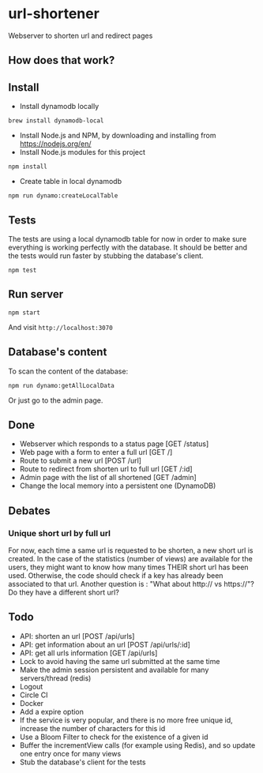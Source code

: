 # url-shortener
Webserver to shorten url and redirect pages

## How does that work?

## Install
- Install dynamodb locally
```
brew install dynamodb-local
```
- Install Node.js and NPM, by downloading and installing from https://nodejs.org/en/
- Install Node.js modules for this project
```
npm install
```
- Create table in local dynamodb
```
npm run dynamo:createLocalTable
```

## Tests
The tests are using a local dynamodb table for now in order to make sure everything is working perfectly with the database.
It should be better and the tests would run faster by stubbing the database's client.
```
npm test
```

## Run server
```
npm start
```
And visit `http://localhost:3070`

## Database's content
To scan the content of the database:
```
npm run dynamo:getAllLocalData
```
Or just go to the admin page.

## Done
+ Webserver which responds to a status page [GET /status]
+ Web page with a form to enter a full url [GET /]
+ Route to submit a new url [POST /url]
+ Route to redirect from shorten url to full url [GET /:id]
+ Admin page with the list of all shortened [GET /admin]
+ Change the local memory into a persistent one (DynamoDB)

## Debates
### Unique short url by full url
For now, each time a same url is requested to be shorten, a new short url is created.
In the case of the statistics (number of views) are available for the users, they might want to know how many times THEIR short url has been used.
Otherwise, the code should check if a key has already been associated to that url.
Another question is : "What about http:// vs https://"? Do they have a different short url?

## Todo
- API: shorten an url [POST /api/urls]
- API: get information about an url [POST /api/urls/:id]
- API: get all urls information [GET /api/urls]
- Lock to avoid having the same url submitted at the same time
- Make the admin session persistent and available for many servers/thread (redis)
- Logout
- Circle CI
- Docker
- Add a expire option
- If the service is very popular, and there is no more free unique id, increase the number of characters for this id
- Use a Bloom Filter to check for the existence of a given id
- Buffer the incrementView calls (for example using Redis), and so update one entry once for many views
- Stub the database's client for the tests
